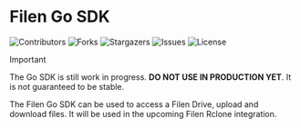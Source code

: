 # Filen Go SDK

![Contributors](https://img.shields.io/github/contributors/FilenCloudDienste/filen-sdk-go?color=dark-green) ![Forks](https://img.shields.io/github/forks/FilenCloudDienste/filen-sdk-go?style=social) ![Stargazers](https://img.shields.io/github/stars/FilenCloudDienste/filen-sdk-go?style=social) ![Issues](https://img.shields.io/github/issues/FilenCloudDienste/filen-sdk-go) ![License](https://img.shields.io/github/license/FilenCloudDienste/filen-sdk-go)

> [!IMPORTANT]
> The Go SDK is still work in progress. **DO NOT USE IN PRODUCTION YET**. It is not guaranteed to be stable.

The Filen Go SDK can be used to access a Filen Drive, upload and download files. It will be used in the upcoming Filen Rclone integration. 
